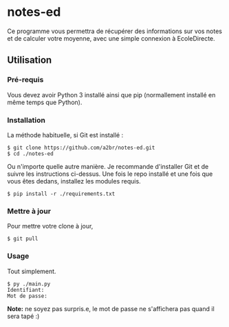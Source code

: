 # notes-ed
Ce programme vous permettra de récupérer des informations sur vos notes et de calculer votre moyenne, avec une simple 
connexion à EcoleDirecte.

## Utilisation
### Pré-requis
Vous devez avoir Python 3 installé ainsi que pip (normallement installé en même temps que Python).
### Installation
La méthode habituelle, si Git est installé :

```console
$ git clone https://github.com/a2br/notes-ed.git
$ cd ./notes-ed
```

Ou n'importe quelle autre manière. Je recommande d'installer Git et de suivre les instructions ci-dessus. 
Une fois le repo installé et une fois que vous êtes dedans, installez les modules requis.

```console
$ pip install -r ./requirements.txt
```
### Mettre à jour
Pour mettre votre clone à jour,
```console
$ git pull
```
### Usage
Tout simplement.
```console
$ py ./main.py
Identifiant: 
Mot de passe: 
```
__Note:__ ne soyez pas surpris.e, le mot de passe ne s'affichera pas quand il sera tapé :)
